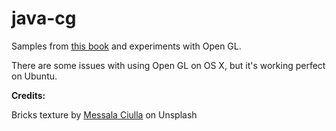 # java-cg

Samples from [this book](http://www.cosmic-rays.ru/books62/2016Scott.pdf) and experiments with Open GL.

There are some issues with using Open GL on OS X, but it's working perfect on Ubuntu.

**Credits:**

Bricks texture by [Messala Ciulla](https://unsplash.com/@messalaciulla) on Unsplash